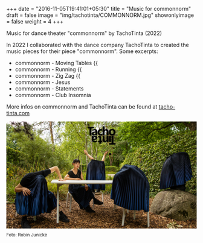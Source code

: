 +++
date = "2016-11-05T19:41:01+05:30"
title = "Music for commonnorm"
draft = false
image = "img/tachotinta/COMMONNORM.jpg"
showonlyimage = false
weight = 4
+++

Music for dance theater "commonnorm" by TachoTinta (2022)
<!--more-->




In 2022 I collaborated with the dance company TachoTinta to created the music pieces for their piece "commonnorm". Some excerpts:

- commonnorm - Moving Tables {{<audio src="/audio/commonnorm/moving_tables_excerpt.mp3" caption="" >}}
- commonnorm - Running {{<audio src="/audio/commonnorm/running_excerpt.mp3" caption="" >}}
- commonnorm - Zig Zag {{<audio src="/audio/commonnorm/zig_zag_excerpt.mp3" caption="" >}}
- commonnorm - Jesus
- commonnorm - Statements
- commonnorm - Club Insomnia

More infos on commonnorm and TachoTinta can be found at [tacho-tinta.com](https://tacho-tinta.com/) 

![foto][1]
<sub>Foto: Robin Junicke</sub>

[1]: /img/tachotinta/COMMONNORM.jpg
